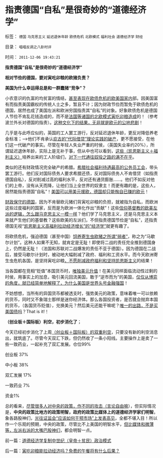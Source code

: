 # 指责德国“自私”是很奇妙的“道德经济学”

标签： `德国` `马克思主义` `延迟退休年龄` `欧债危机` `北欧模式` `福利社会` `道德经济学` `财经` 

目录： `唱唱反调之八卦时评`

时间： `2011-12-06 19:43:21`

**指责德国“自私”是很奇妙的“道德经济学”**

**相对节俭的德国，要对寅吃卯粮的欧猪负责？**

**美国为什么幸运得总是和一群蠢猪“竞争”？**

小农意识的仇富的均贫富的情结，[甚至表现在欧债危机的欧美国家内](../../../2011/11/29/征服高卢，普法战争，清朝赔款和欧洲的债务危机.md)部。因美国富有而指责美国霸权的传统人士之多，暂且不计；因为财政节俭而暂免于欧债危机的德国，居然也成了美国左派和欧洲穷国指责其“自私”的对象。好象欧债危机是德国人节俭不肯乱花钱造成的，而不是[法国等诸国的北欧模式寅吃卯粮造成](../../../2009/11/15/民主“主义”乌托邦和北欧社会主义.md)的！（参考波兰外长对德国的指责）。[这种文化下的结果，无非就是欧元的公地悲剧](../../../2010/11/29/欧元含金量的不足和蒙代尔的“妙计”；.md)！

几乎是与此呼应似的，英国的工人罢工游行，反对延迟退休年龄，更反对降低养老金标准；——>他们不肯承认[庇古的“代际借贷”理论实践的破产](../../../2011/9/21/隔代奴役！通向中世纪地狱的大门向欧美打开.md)，更不愿接受，在他们这一代破产的事实。尽管在年轻人失业严重的时侯，（英国失业率约20%），所谓延迟退休年龄，实际上是无补于事，但从中也可以看到，[这些（凯恩斯主义＋福利主义）](../../../2011/11/28/货币政策拉动增长不可能；大萧条＝经济危机＋金融危机.md)培养出来的工人阶级们，[对下一代通往奴役之路的满不在乎](../../../2011/8/23/全球终于走在《通往奴役之路》上.md)。

类似的还有财政情况完全破产的希腊。[希腊社会福利待遇最高的公务员工会](../../../2011/6/28/向北欧模式学习的南欧最糟糕.md)，带头罢工游行。他们反对国际债务人要求希腊还债，反对国际债务人不肯借贷（如指责德国自私），反对削减过高的福利水平，反对还有通货膨胀……。他们不如反对他们的上帝，没有从天而降，让他们当上全世界的奴隶主！而更有趣的是，这些人，居然能指责德国“自私”！[美国可以用美元援欧，德国却只能掏自已赚的欧元](../../../2011/11/29/（外汇管制＋顺差）下援欧都是卖国.md)！

[财政保守的德国](../../../2011/6/1/德国马克国际化，欧元面临崩溃.md)，因为不肯替欧元猪们背寅吃卯粮的负担，就被指为自私，而欧洲这些过度福利的国家，反而是为欧洲一体化作出“贡献”！这些[信仰基督教的欧美左派的逻辑，怎么跟马克思主义一模一样](../../../2010/12/16/马克思主义是基督教分支；基督教是原始斯大林政党.md)？他们学了马克思主义，还是马克思主义本来就产生他们的基督教？这些欧美的左派们，不但指责德国节俭是“自私”，还指责德国无视“[凯恩斯主义高福利拉动经济增长”的“经济学”](../../../2011/6/28/北欧模式不是经济学命题.md)就更有趣了。

将欧债危机，强迫德国（甚至中国）[饲养寄生虫欧猪之所谓“弱者”](../../../2010/2/2/炮轰进化论.md)，称之为“马歇尔计划”。这种人如果不无知，就肯定是无耻！即使将二战的责任完全推到德国身上，仍然是无耻！（法国和苏联对二战爆发的责任不亚于德国）。因为德国在二战后，接受马歇尔计划时，被动地大幅削减了政府、福利和工资水平。而今天欧洲寄生虫危机各国，是坚持寅吃卯粮[，不愿削减政府福利和坚持凯恩斯主义](../../../2011/6/27/不成功的北欧模式的神话背景.md)的结果！

当各国都在竞相“贬值”本国货币时，[唯独美元升值](../../../2011/9/17/非暴力竞争原理解释美中日的成败和WTO.md)！在美元同样面临流动性过剩的时侯，用事实上的加息，吸引美元回流美国，敢于“逆市而为”的美国，[仅仅从博弈的角度，就已经简单地解释了，为什么美国是世界头号金融强国](../../../2008/7/19/美国战无不胜的强大，纯属狗屎运.md)！

不妨想想，当所有的异国货币都被透支时，强势美元的政策，意味着唯一可以依赖的货币，同时又不象瑞士那样是迷你经济体。那么各国投资者，是否就会抛弃本国的货币，（各国货币贬值），兑换美元？然后美元还能干嘛呢？[唯一的出路，不是买美国债吗](../../../2011/1/6/美国是税收最轻赤字最小的国家.md)？That is it!！

**（创业板＋国际板）利空，初步消化了**；

今天已经初步消化了上周[（创业板＋国际板）的双重利空](../../../2011/12/5/暴跌与“人民币跌停无关”，仍是证监会打压利空所致.md)，只要没有新的利空消息出，就筑底了。尽管今天双汇下跌，但仍然收了一条小阳线。主要操作上是卖了一些一致药业，一起补充了双汇发展。仓位99%

创业板 37%

中小板 38%

双汇发展 17%

一致药业 7%

资金1%

总的看来，[尽管很多人对中央的政策，作不同的攻击（言论自由嘛](../../../2011/8/17/由下而上“我的利益在那里”的唯利是图.md)），但实际情况是，**中央的政策比地方的政策明智，政府的政策比媒体上的道德经济学家们明智**。象各路股神们，[光往证监会“应该如何干预市场”上发表高见](../../../2011/11/29/证监会应放弃监管，开设司法仲裁渠道.md)，全都不堪入目！所以作一个乐观的预期，中央的政策，尽管比不上美国的明智水平，[但比媒体和微薄等，左派右派的大嘴巴股神们](../../../2011/6/13/世界上有蠢猪并不奇怪.md)，都会明智一点。



前一篇：[道德经济学复制中世纪（皇帝＋贫民）政治模式](../../../2011/12/6/道德经济学复制中世纪（皇帝＋贫民）政治模式.md)

后一篇：[寅吃卯粮能拉动经济吗？免费的午餐将有什么后果？](../../../2011/12/7/寅吃卯粮能拉动经济吗？免费的午餐将有什么后果？.md)
